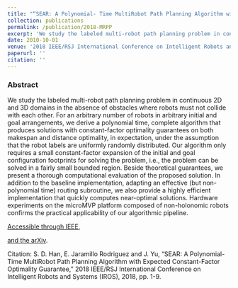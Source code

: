 ```yaml
---
title: "“SEAR: A Polynomial- Time MultiRobot Path Planning Algorithm with Expected Constant-Factor Optimality Guarantee"
collection: publications
permalink: /publication/2018-MRPP
excerpt: 'We study the labeled multi-robot path planning problem in continuous 2D and 3D domains in the absence of obstacles where robots must not collide with each other'
date: 2010-10-01
venue: '2018 IEEE/RSJ International Conference on Intelligent Robots and Systems (Conference Paper)'
paperurl: ''
citation: ''
---
```

### Abstract

We study the labeled multi-robot path planning problem in continuous 2D and 3D domains in the absence of obstacles where robots must not collide with each other. For an arbitrary number of robots in arbitrary initial and goal arrangements, we derive a polynomial time, complete algorithm that produces solutions with constant-factor optimality guarantees on both makespan and distance optimality, in expectation, under the assumption that the robot labels are uniformly randomly distributed. Our algorithm only requires a small constant-factor expansion of the initial and goal configuration footprints for solving the problem, i.e., the problem can be solved in a fairly small bounded region. Beside theoretical guarantees, we present a thorough computational evaluation of the proposed solution. In addition to the baseline implementation, adapting an effective (but non-polynomial time) routing subroutine, we also provide a highly efficient implementation that quickly computes near-optimal solutions. Hardware experiments on the microMVP platform composed of non-holonomic robots confirms the practical applicability of our algorithmic pipeline.

[Accessible through IEEE](https://ieeexplore.ieee.org/document/8594417),

[and the arXiv](https://arxiv.org/abs/1709.08215).

Citation: S. D. Han, E. Jaramillo Rodriguez and J. Yu, “SEAR: A Polynomial- Time MultiRobot Path Planning Algorithm with Expected Constant-Factor Optimality Guarantee,”
2018 IEEE/RSJ International Conference on Intelligent Robots and Systems (IROS),
2018, pp. 1-9.
